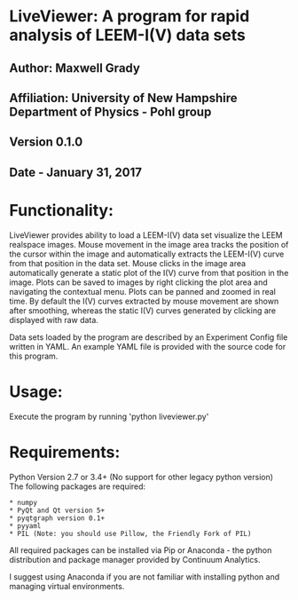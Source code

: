 # LiveViewer: A program for rapid analysis of LEEM-I(V) data sets
## Author: Maxwell Grady
## Affiliation: University of New Hampshire Department of Physics - Pohl group
## Version 0.1.0
## Date - January 31, 2017

# Functionality:
LiveViewer provides ability to load a LEEM-I(V) data set visualize the LEEM realspace images.
Mouse movement in the image area tracks the position of the cursor within the image and automatically
extracts the LEEM-I(V) curve from that position in the data set.
Mouse clicks in the image area automatically generate a static plot of the I(V) curve from that
position in the image.
Plots can be saved to images by right clicking the plot area and navigating the contextual menu.
Plots can be panned and zoomed in real time.
By default the I(V) curves extracted by mouse movement are shown after smoothing, whereas
the static I(V) curves generated by clicking are displayed with raw data.

Data sets loaded by the program are described by an Experiment Config file written in YAML.
An example YAML file is provided with the source code for this program.

# Usage:
Execute the program by running 'python liveviewer.py'

# Requirements:
Python Version 2.7 or 3.4+ (No support for other legacy python version)
The following packages are required:

    * numpy
    * PyQt and Qt version 5+
    * pyqtgraph version 0.1+
    * pyyaml
    * PIL (Note: you should use Pillow, the Friendly Fork of PIL)

All required packages can be installed via Pip or Anaconda - the python distribution
and package manager provided by Continuum Analytics.

I suggest using Anaconda if you are not familiar with installing python and managing virtual environments.
